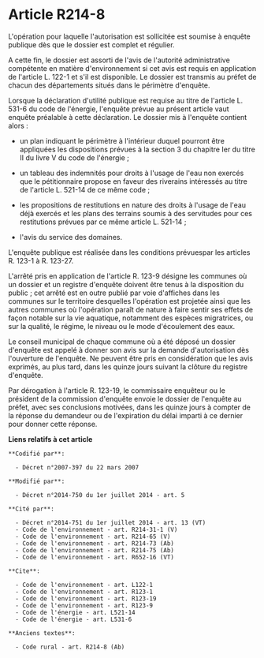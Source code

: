 # Article R214-8

L'opération pour laquelle l'autorisation est sollicitée est soumise à enquête publique dès que le dossier est complet et
régulier. 

A cette fin, le dossier est assorti de l'avis de l'autorité administrative compétente en matière d'environnement si cet avis
est requis en application de l'article L. 122-1 et s'il est disponible. Le dossier est transmis au préfet de chacun des
départements situés dans le périmètre d'enquête. 

Lorsque la déclaration d'utilité publique est requise au titre de l'article L. 531-6 du code de l'énergie, l'enquête prévue
au présent article vaut enquête préalable à cette déclaration. Le dossier mis à l'enquête contient alors :

- un plan indiquant le périmètre à l'intérieur duquel pourront être appliquées les dispositions prévues à la section 3 du
chapitre Ier du titre II du livre V du code de l'énergie ;

- un tableau des indemnités pour droits à l'usage de l'eau non exercés que le pétitionnaire propose en faveur des riverains
intéressés au titre de l'article L. 521-14 de ce même code ;

- les propositions de restitutions en nature des droits à l'usage de l'eau déjà exercés et les plans des terrains soumis à
des servitudes pour ces restitutions prévues par ce même article L. 521-14 ;

- l'avis du service des domaines. 

L'enquête publique est réalisée dans les conditions prévuespar les articles R. 123-1 à R. 123-27. 

L'arrêté pris en application de l'article R. 123-9 désigne les communes où un dossier et un registre d'enquête doivent être
tenus à la disposition du public ; cet arrêté est en outre publié par voie d'affiches dans les communes sur le territoire
desquelles l'opération est projetée ainsi que les autres communes où l'opération paraît de nature à faire sentir ses effets
de façon notable sur la vie aquatique, notamment des espèces migratrices, ou sur la qualité, le régime, le niveau ou le mode
d'écoulement des eaux. 

Le conseil municipal de chaque commune où a été déposé un dossier d'enquête est appelé à donner son avis sur la demande
d'autorisation dès l'ouverture de l'enquête. Ne peuvent être pris en considération que les avis exprimés, au plus tard, dans
les quinze jours suivant la clôture du registre d'enquête. 

Par dérogation à l'article R. 123-19, le commissaire enquêteur ou le président de la commission d'enquête envoie le dossier
de l'enquête au préfet, avec ses conclusions motivées, dans les quinze jours à compter de la réponse du demandeur ou de
l'expiration du délai imparti à ce dernier pour donner cette réponse.

**Liens relatifs à cet article**

	**Codifié par**:

	  - Décret n°2007-397 du 22 mars 2007

	**Modifié par**:

	  - Décret n°2014-750 du 1er juillet 2014 - art. 5

	**Cité par**:

	  - Décret n°2014-751 du 1er juillet 2014 - art. 13 (VT)
	  - Code de l'environnement - art. R214-31-1 (V)
	  - Code de l'environnement - art. R214-65 (V)
	  - Code de l'environnement - art. R214-73 (Ab)
	  - Code de l'environnement - art. R214-75 (Ab)
	  - Code de l'environnement - art. R652-16 (VT)

	**Cite**:

	  - Code de l'environnement - art. L122-1
	  - Code de l'environnement - art. R123-1
	  - Code de l'environnement - art. R123-19
	  - Code de l'environnement - art. R123-9
	  - Code de l'énergie - art. L521-14
	  - Code de l'énergie - art. L531-6

	**Anciens textes**:

	  - Code rural - art. R214-8 (Ab)

